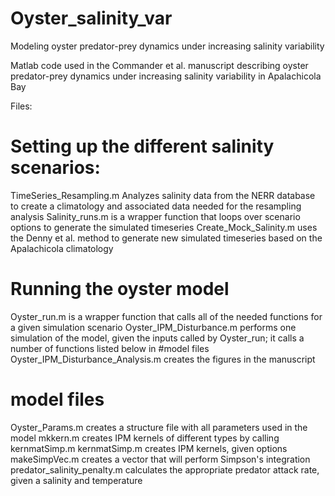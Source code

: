 # Oyster_salinity_var
Modeling oyster predator-prey dynamics under increasing salinity variability

Matlab code used in the Commander et al. manuscript describing oyster predator-prey dynamics under increasing salinity variability in Apalachicola Bay

Files:

# Setting up the different salinity scenarios:
TimeSeries_Resampling.m Analyzes salinity data from the NERR database to create a climatology and associated data needed for the resampling analysis
Salinity_runs.m is a wrapper function that loops over scenario options to generate the simulated timeseries
Create_Mock_Salinity.m uses the Denny et al. method to generate new simulated timeseries based on the Apalachicola climatology

# Running the oyster model
Oyster_run.m is a wrapper function that calls all of the needed functions for a given simulation scenario
Oyster_IPM_Disturbance.m performs one simulation of the model, given the inputs called by Oyster_run; it calls a number of functions listed below in #model files
Oyster_IPM_Disturbance_Analysis.m creates the figures in the manuscript

# model files
Oyster_Params.m creates a structure file with all parameters used in the model
mkkern.m creates IPM kernels of different types by calling kernmatSimp.m
kernmatSimp.m creates IPM kernels, given options
makeSimpVec.m creates a vector that will perform Simpson's integration 
predator_salinity_penalty.m calculates the appropriate predator attack rate, given a salinity and temperature


